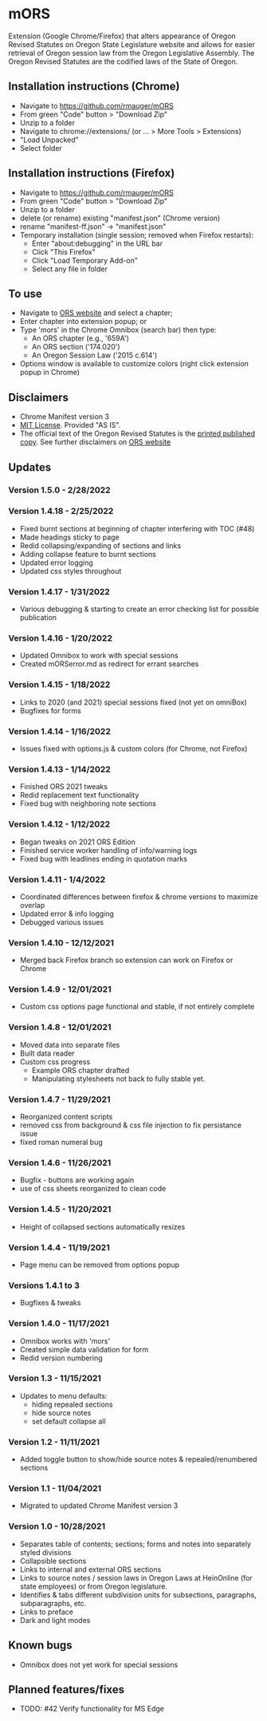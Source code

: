 # mORS

Extension (Google Chrome/Firefox) that alters appearance of Oregon Revised Statutes on Oregon State Legislature website and allows for easier retrieval of Oregon session law from the Oregon Legislative Assembly. The Oregon Revised Statutes are the codified laws of the State of Oregon.

## Installation instructions (Chrome)

* Navigate to <https://github.com/rmauger/mORS>
* From green "Code" button > "Download Zip"
* Unzip to a folder
* Navigate to chrome://extensions/ (or ... > More Tools > Extensions)
* "Load Unpacked"
* Select folder

## Installation instructions (Firefox)

* Navigate to <https://github.com/rmauger/mORS>
* From green "Code" button > "Download Zip"
* Unzip to a folder
* delete (or rename) existing "manifest.json" (Chrome version)
* rename "manifest-ff.json" -> "manifest.json"
* Temporary installation (single session; removed when Firefox restarts):
  * Enter "about:debugging" in the URL bar
  * Click "This Firefox"
  * Click "Load Temporary Add-on"
  * Select any file in folder

## To use

* Navigate to [ORS website](https://www.oregonlegislature.gov/bills_laws/Pages/ORS.aspx) and select a chapter;
* Enter chapter into extension popup; or
* Type 'mors' in the Chrome Omnibox (search bar) then type:
  * An ORS chapter (e.g., '659A')
  * An ORS section ('174.020')
  * An Oregon Session Law ('2015 c.614')
* Options window is available to customize colors (right click extension popup in Chrome)

## Disclaimers

* Chrome Manifest version 3
* [MIT License](https://github.com/rmauger/mORS/blob/master/LICENSE). Provided "AS IS".
* The official text of the Oregon Revised Statutes is the [printed published copy](https://apps.oregon.gov/ecommerce/lcc?AspxAutoDetectCookieSupport=1).
See further disclaimers on [ORS website](https://www.oregonlegislature.gov/bills_laws/Pages/ORS.aspx)

## Updates

### Version 1.5.0 - 2/28/2022

### Version 1.4.18 - 2/25/2022

* Fixed burnt sections at beginning of chapter interfering with TOC (#48)
* Made headings sticky to page
* Redid collapsing/expanding of sections and links
* Adding collapse feature to burnt sections
* Updated error logging
* Updated css styles throughout

### Version 1.4.17 - 1/31/2022

* Various debugging & starting to create an error checking list for possible publication

### Version 1.4.16 - 1/20/2022

* Updated Omnibox to work with special sessions
* Created mORSerror.md as redirect for errant searches

### Version 1.4.15 - 1/18/2022

* Links to 2020 (and 2021) special sessions fixed (not yet on omniBox)
* Bugfixes for forms

### Version 1.4.14 - 1/16/2022

* Issues fixed with options.js & custom colors (for Chrome, not Firefox)

### Version 1.4.13 - 1/14/2022

* Finished ORS 2021 tweaks
* Redid replacement text functionality
* Fixed bug with neighboring note sections

### Version 1.4.12 - 1/12/2022

* Began tweaks on 2021 ORS Edition
* Finished service worker handling of info/warning logs
* Fixed bug with leadlines ending in quotation marks

### Version 1.4.11 - 1/4/2022

* Coordinated differences between firefox & chrome versions to maximize overlap
* Updated error & info logging
* Debugged various issues

### Version 1.4.10 - 12/12/2021

* Merged back Firefox branch so extension can work on Firefox or Chrome

### Version 1.4.9 - 12/01/2021

* Custom css options page functional and stable, if not entirely complete

### Version 1.4.8 - 12/01/2021

* Moved data into separate files
* Built data reader
* Custom css progress
  * Example ORS chapter drafted
  * Manipulating stylesheets not back to fully stable yet.

### Version 1.4.7 - 11/29/2021

* Reorganized content scripts
* removed css from background & css file injection to fix persistance issue
* fixed roman numeral bug

### Version 1.4.6 - 11/26/2021

* Bugfix - buttons are working again
* use of css sheets reorganized to clean code

### Version 1.4.5 - 11/20/2021

* Height of collapsed sections automatically resizes

### Version 1.4.4 - 11/19/2021

* Page menu can be removed from options popup

### Versions 1.4.1 to 3

* Bugfixes & tweaks

### Version 1.4.0 - 11/17/2021

* Omnibox works with 'mors'
* Created simple data validation for form
* Redid version numbering

### Version 1.3 - 11/15/2021

* Updates to menu defaults:
  * hiding repealed sections
  * hide source notes
  * set default collapse all

### Version 1.2 - 11/11/2021

* Added toggle button to show/hide source notes & repealed/renumbered sections

### Version 1.1 - 11/04/2021

* Migrated to updated Chrome Manifest version 3

### Version 1.0 - 10/28/2021

* Separates table of contents; sections; forms and notes into separately styled divisions
* Collapsible sections
* Links to internal and external ORS sections
* Links to source notes / session laws in Oregon Laws at HeinOnline (for state employees) or from Oregon legislature.
* Identifies & tabs different subdivision units for subsections, paragraphs, subparagraphs, etc.
* Links to preface
* Dark and light modes
  
## Known bugs

* Omnibox does not yet work for special sessions

## Planned features/fixes

* TODO: #42 Verify functionality for MS Edge  
